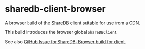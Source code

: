 # sharedb-client-browser

A browser build of the [ShareDB](https://github.com/share/sharedb) client suitable for use from a CDN.

This build introduces the browser global `ShareDBClient`.

See also [GitHub Issue for ShareDB: Browser build for client](https://github.com/share/sharedb/issues/499).
